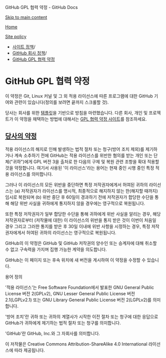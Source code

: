 GitHub GPL 협력 약정 - GitHub Docs

[Skip to main content](#main-content)

[Home](/ko)

[Site policy](/ko/site-policy)

* [사이트 정책](/ko/site-policy)/
* [GitHub 회사 정책](/ko/site-policy/github-company-policies)/
* [GitHub GPL 협력 약정](/ko/site-policy/github-company-policies/github-gpl-cooperation-commitment)

GitHub GPL 협력 약정
==========

이 약정은 Git, Linux 커널 및 그 외 적용 라이선스에 따른 프로그램에 대한 GitHub 기여와 관련이 있습니다(정의를 보려면 끝까지 스크롤할 것).

당사는 회사를 위한 [템플릿](https://github.com/gplcc/gplcc/blob/master/Company/GPL%20Cooperation%20Commitment-Company-Template.md)을 기반으로 방침을 마련했습니다. 다른 회사, 개인 및 프로젝트가 이 약정을 채택하는 방법에 대해서는 [GPL 협력 약정 사이트](https://gplcc.github.io/gplcc/)를 참조하세요.

[당사의 약정](#our-commitment)
----------

적용 라이선스의 해지로 인해 발생하는 법적 절차 또는 청구(방어 조치 제외)를 제기하거나 계속 소추하기 전에 GitHub는 적용 라이선스를 위반한 혐의를 받는 개인 또는 단체("귀하")에게 GPL 버전 3을 출처로 한 다음의 구제 및 복원 관련 조항을 확대 적용할 것을 약정합니다. 여기서 사용된 '이 라이선스'라는 용어는 현재 중인 시행 중인 특정 적용 라이선스를 의미합니다.

그러나 이 라이선스의 모든 위반을 중단하면 특정 저작권자에게서 허여된 귀하의 라이선스는 (a) 저작권자가 라이선스를 명시적, 최종적으로 해지하지 않는 한(해지할 때까지) 임시로 복원되며 (b) 위반 중단 후 60일이 경과하기 전에 저작권자가 합당한 수단을 통해 해당 위반 사실을 귀하에게 통지하지 않을 경우에는 영구적으로 복원됩니다.

또한 특정 저작권자가 일부 합당한 수단을 통해 귀하에게 위반 사실을 알리는 경우, 해당 저작권자로부터 (저작물에 대한) 이 라이선스의 위반을 통지 받은 것이 이번이 처음일 경우 그리고 그러한 통지를 받은 후 30일 이내에 위반 사항을 시정하는 경우, 특정 저작권자에게서 허여된 귀하의 라이선스는 영구적으로 복원됩니다.

GitHub의 이 약정은 GitHub 및 GitHub 저작권의 양수인 또는 승계자에 대해 취소할 수 없고 구속력을 가지며 집행 가능한 계약을 의도합니다.

GitHub는 이 페이지 또는 후속 위치에 새 버전을 게시하여 이 약정을 수정할 수 있습니다.

용어 정의

'적용 라이선스'는 Free Software Foundation에서 발표한 GNU General Public License 버전 2(GPLv2), GNU Lesser General Public License 버전 2.1(LGPLv2.1) 또는 GNU Library General Public License 버전 2(LGPLv2)를 의미합니다.

'방어 조치'란 귀하 또는 귀하의 계열사가 시작한 이전 절차 또는 청구에 대한 응답으로 GitHub가 귀하에게 제기하는 법적 절차 또는 청구를 의미합니다.

'GitHub'란 GitHub, Inc.와 그 자회사를 의미합니다.

이 저작물은 Creative Commons Attribution-ShareAlike 4.0 International 라이선스에 따라 제공됩니다.
